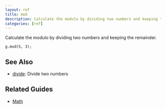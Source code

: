 ```yaml
---
layout: ref
title: mod
description: Calculate the modulo by dividing two numbers and keeping the remainder.
categories: [ref]
---
```

Calculate the modulo by dividing two numbers and keeping the remainder.

    g.mod(5, 3);

## See Also
- [divide](g.divide): Divide two numbers

## Related Guides
- [Math](../guide/math.html)
